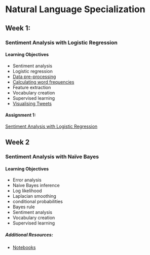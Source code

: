 # Natural Language Specialization

## Week 1: 

### Sentiment Analysis with Logistic Regression

#### Learning Objectives

* Sentiment analysis
* Logistic regression
* [Data pre-processing](Natural%20Language%20Processing%20with%20Classification%20and%20Vector%20Spaces/Week%201/NLP_C1_W1_lecture_nb_01.ipynb)
* [Calculating word frequencies](Natural%20Language%20Processing%20with%20Classification%20and%20Vector%20Spaces/Week%201/NLP_C1_W1_lecture_nb_02.ipynb)
* Feature extraction
* Vocabulary creation
* Supervised learning
* [Visualising Tweets](Natural%20Language%20Processing%20with%20Classification%20and%20Vector%20Spaces/Week%201/NLP_C1_W1_lecture_nb_03.ipynb)

#### Assignment 1:

[Sentiment Analysis with Logistic Regression](Natural%20Language%20Processing%20with%20Classification%20and%20Vector%20Spaces/Week%201/C1_W1_Assignment.ipynb)

## Week 2

### Sentiment Analysis with Naïve Bayes

#### Learning Objectives

* Error analysis
* Naive Bayes inference
* Log likelihood
* Laplacian smoothing
* conditional probabilities
* Bayes rule
* Sentiment analysis
* Vocabulary creation
* Supervised learning

##### Additional Resources: 

* [Notebooks](https://notebooks.quantumstat.com/?utm_campaign=NLP%20News&utm_medium=email&utm_source=Revue%20newsletter)
